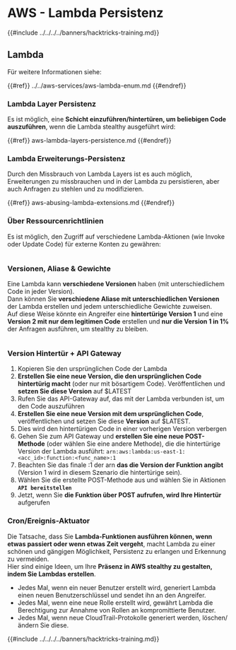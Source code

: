 # AWS - Lambda Persistenz

{{#include ../../../../banners/hacktricks-training.md}}

## Lambda

Für weitere Informationen siehe:

{{#ref}}
../../aws-services/aws-lambda-enum.md
{{#endref}}

### Lambda Layer Persistenz

Es ist möglich, eine **Schicht einzuführen/hintertüren, um beliebigen Code auszuführen**, wenn die Lambda stealthy ausgeführt wird:

{{#ref}}
aws-lambda-layers-persistence.md
{{#endref}}

### Lambda Erweiterungs-Persistenz

Durch den Missbrauch von Lambda Layers ist es auch möglich, Erweiterungen zu missbrauchen und in der Lambda zu persistieren, aber auch Anfragen zu stehlen und zu modifizieren.

{{#ref}}
aws-abusing-lambda-extensions.md
{{#endref}}

### Über Ressourcenrichtlinien

Es ist möglich, den Zugriff auf verschiedene Lambda-Aktionen (wie Invoke oder Update Code) für externe Konten zu gewähren:

<figure><img src="../../../../images/image (255).png" alt=""><figcaption></figcaption></figure>

### Versionen, Aliase & Gewichte

Eine Lambda kann **verschiedene Versionen** haben (mit unterschiedlichem Code in jeder Version).\
Dann können Sie **verschiedene Aliase mit unterschiedlichen Versionen** der Lambda erstellen und jedem unterschiedliche Gewichte zuweisen.\
Auf diese Weise könnte ein Angreifer eine **hintertürige Version 1** und eine **Version 2 mit nur dem legitimen Code** erstellen und **nur die Version 1 in 1%** der Anfragen ausführen, um stealthy zu bleiben.

<figure><img src="../../../../images/image (120).png" alt=""><figcaption></figcaption></figure>

### Version Hintertür + API Gateway

1. Kopieren Sie den ursprünglichen Code der Lambda
2. **Erstellen Sie eine neue Version, die den ursprünglichen Code hintertürig macht** (oder nur mit bösartigem Code). Veröffentlichen und **setzen Sie diese Version** auf $LATEST
1. Rufen Sie das API-Gateway auf, das mit der Lambda verbunden ist, um den Code auszuführen
3. **Erstellen Sie eine neue Version mit dem ursprünglichen Code**, veröffentlichen und setzen Sie diese **Version** auf $LATEST.
1. Dies wird den hintertürigen Code in einer vorherigen Version verbergen
4. Gehen Sie zum API Gateway und **erstellen Sie eine neue POST-Methode** (oder wählen Sie eine andere Methode), die die hintertürige Version der Lambda ausführt: `arn:aws:lambda:us-east-1:<acc_id>:function:<func_name>:1`
1. Beachten Sie das finale :1 der arn **das die Version der Funktion angibt** (Version 1 wird in diesem Szenario die hintertürige sein).
5. Wählen Sie die erstellte POST-Methode aus und wählen Sie in Aktionen **`API bereitstellen`**
6. Jetzt, wenn Sie **die Funktion über POST aufrufen, wird Ihre Hintertür** aufgerufen

### Cron/Ereignis-Aktuator

Die Tatsache, dass Sie **Lambda-Funktionen ausführen können, wenn etwas passiert oder wenn etwas Zeit vergeht**, macht Lambda zu einer schönen und gängigen Möglichkeit, Persistenz zu erlangen und Erkennung zu vermeiden.\
Hier sind einige Ideen, um Ihre **Präsenz in AWS stealthy zu gestalten, indem Sie Lambdas erstellen**.

- Jedes Mal, wenn ein neuer Benutzer erstellt wird, generiert Lambda einen neuen Benutzerschlüssel und sendet ihn an den Angreifer.
- Jedes Mal, wenn eine neue Rolle erstellt wird, gewährt Lambda die Berechtigung zur Annahme von Rollen an kompromittierte Benutzer.
- Jedes Mal, wenn neue CloudTrail-Protokolle generiert werden, löschen/ändern Sie diese.

{{#include ../../../../banners/hacktricks-training.md}}
